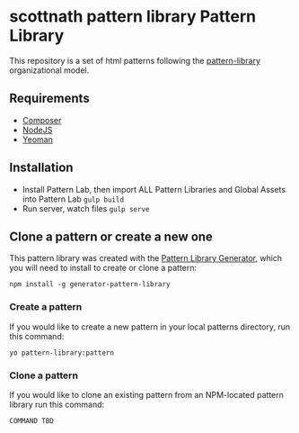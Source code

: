 # scottnath pattern library Pattern Library

This repository is a set of html patterns following the [pattern-library](http://github.com/pattern-library/pattern-library) organizational model. 

## Requirements

* [Composer](https://getcomposer.org)
* [NodeJS](https://nodejs.org)
* [Yeoman](http://yeoman.io)

## Installation

* Install Pattern Lab, then import ALL Pattern Libraries and Global Assets into Pattern Lab
  `gulp build`
* Run server, watch files
  `gulp serve`

## Clone a pattern or create a new one

This pattern library was created with the [Pattern Library Generator](https://github.com/pattern-library/generator-pattern-library), which you will need to install to create or clone a pattern:

`npm install -g generator-pattern-library`

### Create a pattern

If you would like to create a new pattern in your local patterns directory, run this command:

`yo pattern-library:pattern`

### Clone a pattern

If you would like to clone an existing pattern from an NPM-located pattern library run this command:

`COMMAND TBD`

